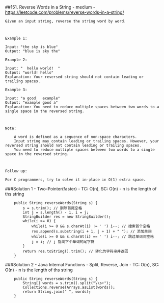 ##151. Reverse Words in a String - medium - https://leetcode.com/problems/reverse-words-in-a-string/
```
Given an input string, reverse the string word by word.

 

Example 1:

Input: "the sky is blue"
Output: "blue is sky the"

Example 2:

Input: "  hello world!  "
Output: "world! hello"
Explanation: Your reversed string should not contain leading or trailing spaces.

Example 3:

Input: "a good   example"
Output: "example good a"
Explanation: You need to reduce multiple spaces between two words to a single space in the reversed string.

 

Note:

    A word is defined as a sequence of non-space characters.
    Input string may contain leading or trailing spaces. However, your reversed string should not contain leading or trailing spaces.
    You need to reduce multiple spaces between two words to a single space in the reversed string.

 

Follow up:

For C programmers, try to solve it in-place in O(1) extra space.
```
###Solution 1 - Two-Pointer(faster) - TC: O(n), SC: O(n) - n is the length of ths string
```
    public String reverseWords(String s) {
        s = s.trim(); // 删除首尾空格
        int j = s.length() - 1, i = j;
        StringBuilder res = new StringBuilder();
        while(i >= 0) {
            while(i >= 0 && s.charAt(i) != ' ') i--; // 搜索首个空格
            res.append(s.substring(i + 1, j + 1) + " "); // 添加单词
            while(i >= 0 && s.charAt(i) == ' ') i--; // 跳过单词间空格
            j = i; // j 指向下个单词的尾字符
        }
        return res.toString().trim(); // 转化为字符串并返回
    }
```
###Solution 2 - Java Internal Functions - Split, Reverse, Join - TC: O(n), SC: O(n) - n is the length of ths string
```
    public String reverseWords(String s) {
        String[] words = s.trim().split("\\s+");
        Collections.reverse(Arrays.asList(words));
        return String.join(" ", words);
    }
```